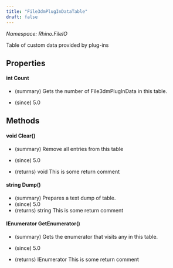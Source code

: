 ```yaml
---
title: "File3dmPlugInDataTable"
draft: false
---
```


*Namespace: Rhino.FileIO*

   Table of custom data provided by plug-ins
   
## Properties
#### int Count
- (summary) 
     Gets the number of File3dmPlugInData in this table.
     
- (since) 5.0
## Methods
#### void Clear()
- (summary) 
     Remove all entries from this table
     
- (since) 5.0
- (returns) void This is some return comment
#### string Dump()
- (summary) Prepares a text dump of table.
- (since) 5.0
- (returns) string This is some return comment
#### IEnumerator<File3dmPlugInData> GetEnumerator()
- (summary) 
     Gets the enumerator that visits any  in this table.
     
- (since) 5.0
- (returns) IEnumerator<File3dmPlugInData> This is some return comment
